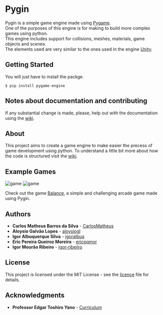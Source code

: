 # Pygin

Pygin is a simple game engine made using [Pygame](https://www.pygame.org/).  
One of the purposes of this engine is for making to build more complex games using python.  
This engine includes support for collisions, meshes, materials, game objects and scenes.  
The elements used are very similar to the ones used in the engine [Unity](https://unity3d.com/ "Unity Official Website").

## Getting Started

You will just have to install the packge.

```
$ pip install pygame-engine
```

## Notes about documentation and contributing

If any substantial change is made, please, help out with the documentation using the [wiki](https://github.com/CarlosMatheus/Balance/wiki).

## About

This project aims to create a game engine to make easier the precess of game development using python.
To understand a little bit more about how the code is structured visit the [wiki](https://github.com/CarlosMatheus/Engine/wiki).

## Example Games

![game](https://media.giphy.com/media/xB2Y7NHFE8C2Ip9EHD/giphy.gif)
![game](https://media.giphy.com/media/cdyniVu3x1ydtoq99k/giphy.gif)

Check out the game [Balance](https://github.com/CarlosMatheus/Balance), a simple and challenging arcade game made using Pygin.

## Authors

* **Carlos Matheus Barros da Silva** - [CarlosMatheus](https://github.com/CarlosMatheus)
* **Aloysio Galvão Lopes** - [aloysiogl](https://github.com/aloysiogl)
* **Igor Albuquerque Silva** - [igoralbuq](https://github.com/igoralbuq)
* **Eric Pereira Queiroz Moreira** - [ericpqmor](https://github.com/ericpqmor)
* **Igor Mourão Ribeiro** - [igor-ribeiiro](https://github.com/igor-ribeiiro)

## License

This project is licensed under the MIT License - see the [licence](LICENCE.md) file for details.

## Acknowledgments

* **Professor Edgar Toshiro Yano** - [Curriculum](http://buscatextual.cnpq.br/buscatextual/visualizacv.do?id=K4798593T1&idiomaExibicao=2)



